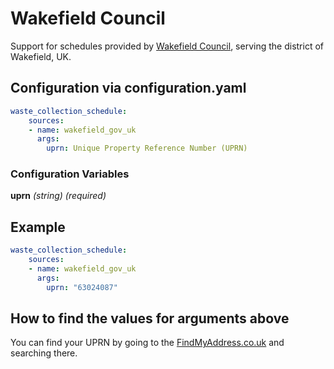 # Wakefield Council

Support for schedules provided by [Wakefield Council](https://www.wakefield.gov.uk/), serving the district of Wakefield, UK.

## Configuration via configuration.yaml

```yaml
waste_collection_schedule:
    sources:
    - name: wakefield_gov_uk
      args:
        uprn: Unique Property Reference Number (UPRN)
```

### Configuration Variables

**uprn**
*(string) (required)*

## Example

```yaml
waste_collection_schedule:
    sources:
    - name: wakefield_gov_uk
      args:
        uprn: "63024087"
```

## How to find the values for arguments above

You can find your UPRN by going to the [FindMyAddress.co.uk](https://www.findmyaddress.co.uk/) and searching there.
